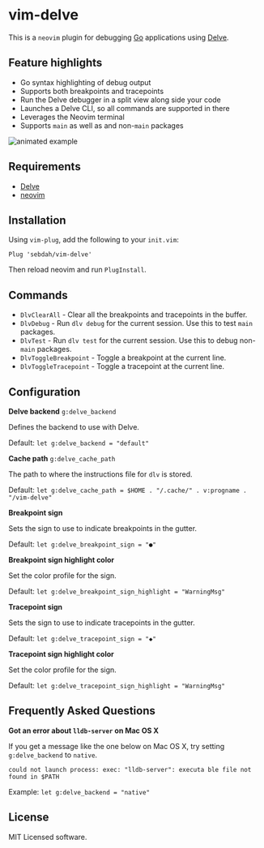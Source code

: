 vim-delve
=========

This is a `neovim` plugin for debugging [Go](https://golang.org) applications
using [Delve](https://github.com/derekparker/delve).

Feature highlights
------------------

- Go syntax highlighting of debug output
- Supports both breakpoints and tracepoints
- Run the Delve debugger in a split view along side your code
- Launches a Delve CLI, so all commands are supported in there
- Leverages the Neovim terminal
- Supports `main` as well as and non-`main` packages

![animated example](https://github.com/sebdah/vim-delve/raw/master/vim-delve-demo.gif "vim-delve demo")

Requirements
------------

- [Delve](https://github.com/derekparker/delve)
- [neovim](https://neovim.io)

Installation
------------

Using `vim-plug`, add the following to your `init.vim`:

`Plug 'sebdah/vim-delve'`

Then reload neovim and run `PlugInstall`.

Commands
--------

- `DlvClearAll` - Clear all the breakpoints and tracepoints in the buffer.
- `DlvDebug` - Run `dlv debug` for the current session. Use this to test `main`
    packages.
- `DlvTest` - Run `dlv test` for the current session. Use this to debug
    non-`main` packages.
- `DlvToggleBreakpoint` - Toggle a breakpoint at the current line.
- `DlvToggleTracepoint` - Toggle a tracepoint at the current line.

Configuration
-------------

**Delve backend** `g:delve_backend`

Defines the backend to use with Delve.

Default: `let g:delve_backend = "default"`

**Cache path** `g:delve_cache_path`

The path to where the instructions file for `dlv` is stored.

Default: `let g:delve_cache_path = $HOME . "/.cache/" . v:progname . "/vim-delve"`

**Breakpoint sign**

Sets the sign to use to indicate breakpoints in the gutter.

Default: `let g:delve_breakpoint_sign = "●"`

**Breakpoint sign highlight color**

Set the color profile for the sign.

Default: `let g:delve_breakpoint_sign_highlight = "WarningMsg"`

**Tracepoint sign**

Sets the sign to use to indicate tracepoints in the gutter.

Default: `let g:delve_tracepoint_sign = "◆"`

**Tracepoint sign highlight color**

Set the color profile for the sign.

Default: `let g:delve_tracepoint_sign_highlight = "WarningMsg"`

Frequently Asked Questions
--------------------------

**Got an error about `lldb-server` on Mac OS X**

If you get a message like the one below on Mac OS X, try setting
`g:delve_backend` to `native`.

```
could not launch process: exec: "lldb-server": executa ble file not found in $PATH
```

Example: `let g:delve_backend = "native"`


License
-------

MIT Licensed software.
